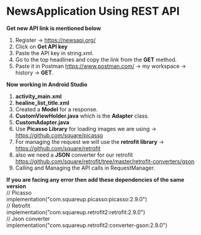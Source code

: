 # NewsApplication Using REST API

  **Get new API link is mentioned below**
1. Register -> https://newsapi.org/
2. Click on **Get API key**
3. Paste the API key in string.xml.
4. Go to the top headlines and copy the link from the **GET** method.
5. Paste it in Postman https://www.postman.com/ -> my workspace -> history -> **GET**.

  **Now working in Android Studio**
1. **activity_main.xml**
2. **healine_list_title.xml**
3. Created a **Model** for a response. 
4. **CustomViewHolder.java** which is the **Adapter** class.
5. **CustomAdapter.java**
6. Use **Picasso Library** for loading images we are using -> https://github.com/square/picasso
7. For managing the request we will use the **retrofit library** -> https://github.com/square/retrofit
8. also we need a **JSON** converter for our retrofit https://github.com/square/retrofit/tree/master/retrofit-converters/gson
9. Calling and Managing the API calls in RequestManager.

  **If you are facing any error then add these dependencies of the same version** <br>
     // Picasso <br>
      implementation("com.squareup.picasso:picasso:2.9.0") <br>
      // Retrofit <br>
      implementation("com.squareup.retrofit2:retrofit:2.9.0") <br>
      // Json converter <br>
      implementation("com.squareup.retrofit2:converter-gson:2.9.0") <br>


   
   
